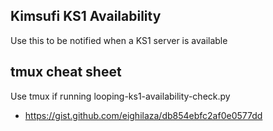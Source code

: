 ## Kimsufi KS1 Availability
Use this to be notified when a KS1 server is available

## tmux cheat sheet
Use tmux if running looping-ks1-availability-check.py
- https://gist.github.com/eighilaza/db854ebfc2af0e0577dd
